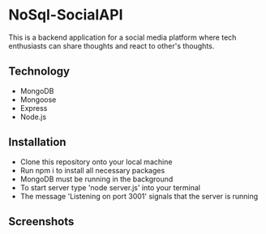 # NoSql-SocialAPI
This is a backend application for a social media platform where tech enthusiasts can share thoughts and react to other's thoughts. 

## Technology
* MongoDB
* Mongoose
* Express
* Node.js 

## Installation 
* Clone this repository onto your local machine
* Run npm i to install all necessary packages
* MongoDB must be running in the background 
* To start server type 'node server.js' into your terminal
* The message 'Listening on port 3001' signals that the server is running

## Screenshots
